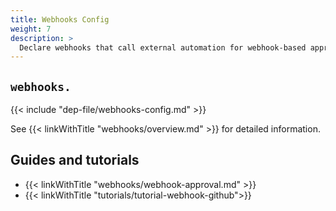 ```yaml
---
title: Webhooks Config
weight: 7
description: >
  Declare webhooks that call external automation for webhook-based approvals in your strategies.
---
```


## `webhooks.`

{{< include "dep-file/webhooks-config.md" >}}


See {{< linkWithTitle "webhooks/overview.md" >}} for detailed information.

## Guides and tutorials

* {{< linkWithTitle "webhooks/webhook-approval.md" >}}
* {{< linkWithTitle "tutorials/tutorial-webhook-github">}}